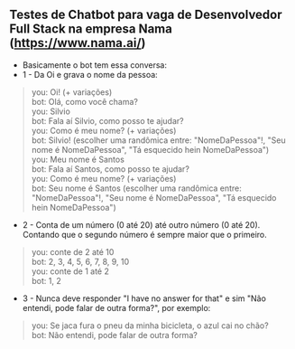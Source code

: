## Testes de Chatbot para vaga de Desenvolvedor Full Stack na empresa Nama (https://www.nama.ai/)

* Basicamente o bot tem essa conversa:  
* 1 - Da Oi e grava o nome da pessoa:  
> you: Oi! (+ variações)  
> bot: Olá, como você chama?  
> you: Silvio  
> bot: Fala aí Silvio, como posso te ajudar?  
> you: Como é meu nome? (+ variações)  
> bot: Silvio! (escolher uma randômica entre: "NomeDaPessoa"!, "Seu nome é NomeDaPessoa", "Tá esquecido hein NomeDaPessoa")  
> you: Meu nome é Santos  
> bot: Fala aí Santos, como posso te ajudar?  
> you: Como é meu nome? (+ variações)  
> bot: Seu nome é Santos (escolher uma randômica entre: "NomeDaPessoa"!, "Seu nome é NomeDaPessoa", "Tá esquecido hein NomeDaPessoa")  

* 2 - Conta de um número (0 até 20) até outro número (0 até 20). Contando que o segundo número é sempre maior que o primeiro.
> you: conte de 2 até 10  
> bot: 2, 3, 4, 5, 6, 7, 8, 9, 10  
> you: conte de 1 até 2  
> bot: 1, 2  

* 3 - Nunca deve responder "I have no answer for that" e sim "Não entendi, pode falar de outra forma?", por exemplo:
> you: Se jaca fura o pneu da minha bicicleta, o azul cai no chão?  
> bot: Não entendi, pode falar de outra forma?  
